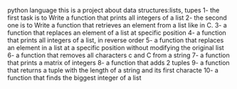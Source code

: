 python language
this is a project about data structures:lists, tupes
1- the first task is to Write a function that prints all integers of a list
2- the second one is to Write a function that retrieves an element from a list like in C.
3- a function that replaces an element of a list at specific position
4- a function that prints all integers of a list, in reverse order
5- a function that replaces an element in a list at a specific position without modifying the original list
6- a function that removes all characters c and C from a string
7- a function that prints a matrix of integers
8- a function that adds 2 tuples
9- a function that returns a tuple with the length of a string and its first characte
10- a function that finds the biggest integer of a list
